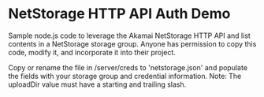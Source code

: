 # NetStorage HTTP API Auth Demo

Sample node.js code to leverage the Akamai NetStorage HTTP API and list contents in a NetStorage storage group. Anyone has permission to copy this code, modify it, and incorporate it into their project.

Copy or rename the file in /server/creds to 'netstorage.json' and populate the fields with your storage group and credential information. Note: The uploadDir value must have a starting and trailing slash.